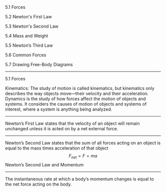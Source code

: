 5.1 Forces

5.2 Newton's First Law

5.3 Newton's Second Law

5.4 Mass and Weight

5.5 Newton’s Third Law

5.6 Common Forces

5.7 Drawing Free-Body Diagrams

---
5.1 Forces

Kinematics: The study of motion is called kinematics, but kinematics only describes the way objects move—their velocity and their acceleration.
Dynamics is the study of how forces affect the motion of objects and systems. It considers the causes of motion of objects and systems of interest, where a system is anything being analyzed.

---
Newton’s First Law states that the velocity of an object will remain unchanged unless it is acted on by a net external force.

---
Newton’s Second Law states that the sum of all forces acting on an object is equal to the mass times acceleration of that object
$$F_{net}= F = ma$$
Newton’s Second Law and Momentum

---
The instantaneous rate at which a body’s momentum changes is equal to the net force acting on the body.